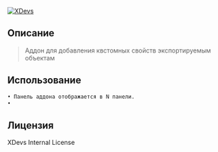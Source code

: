 [![XDevs](https://xdevs.ltd/images/logo/xdevs.svg)](https://xdevs.ltd/)
## Описание
> Аддон для добавления квстомных свойств экспортируемым объектам

## Использование
```sh
• Панель аддона отображается в N панели.
• 
```

## Лицензия
XDevs Internal License